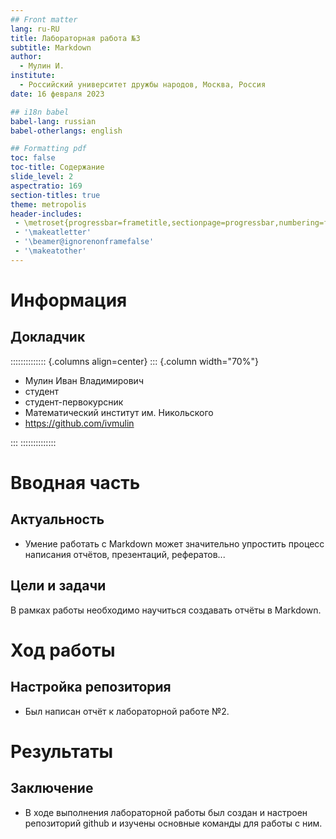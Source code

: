 ```yaml
---
## Front matter
lang: ru-RU
title: Лабораторная работа №3
subtitle: Markdown
author:
  - Мулин И.
institute:
  - Российский университет дружбы народов, Москва, Россия
date: 16 февраля 2023

## i18n babel
babel-lang: russian
babel-otherlangs: english

## Formatting pdf
toc: false
toc-title: Содержание
slide_level: 2
aspectratio: 169
section-titles: true
theme: metropolis
header-includes:
 - \metroset{progressbar=frametitle,sectionpage=progressbar,numbering=fraction}
 - '\makeatletter'
 - '\beamer@ignorenonframefalse'
 - '\makeatother'
---
```


# Информация

## Докладчик

:::::::::::::: {.columns align=center}
::: {.column width="70%"}

  * Мулин Иван Владимирович
  * студент
  * студент-первокурсник
  * Математический институт им. Никольского
  * <https://github.com/ivmulin>

:::
::::::::::::::

# Вводная часть

## Актуальность

- Умение работать с Markdown может значительно упростить процесс написания отчётов, презентаций, рефератов...

## Цели и задачи

В рамках работы необходимо научиться создавать отчёты в Markdown.

# Ход работы

## Настройка репозитория

- Был написан отчёт к лабораторной работе №2.

# Результаты

## Заключение

- В ходе выполнения лабораторной работы был создан и настроен репозиторий github и изучены основные команды для работы с ним.
